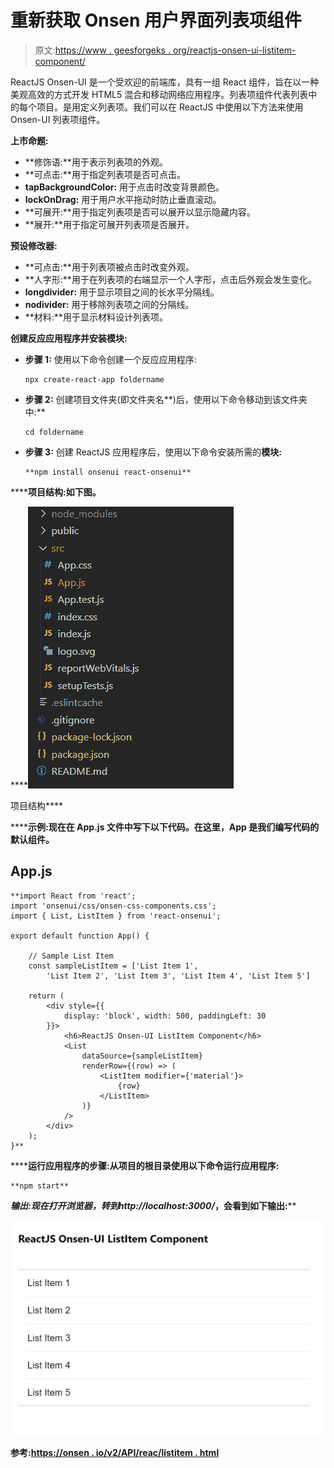 # 重新获取 Onsen 用户界面列表项组件

> 原文:[https://www . geesforgeks . org/reactjs-onsen-ui-listitem-component/](https://www.geeksforgeeks.org/reactjs-onsen-ui-listitem-component/)

ReactJS Onsen-UI 是一个受欢迎的前端库，具有一组 React 组件，旨在以一种美观高效的方式开发 HTML5 混合和移动网络应用程序。列表项组件代表列表中的每个项目。是用定义列表项。我们可以在 ReactJS 中使用以下方法来使用 Onsen-UI 列表项组件。

**上市命题:**

*   **修饰语:**用于表示列表项的外观。
*   **可点击:**用于指定列表项是否可点击。
*   **tapBackgroundColor:** 用于点击时改变背景颜色。
*   **lockOnDrag:** 用于用户水平拖动时防止垂直滚动。
*   **可展开:**用于指定列表项是否可以展开以显示隐藏内容。
*   **展开:**用于指定可展开列表项是否展开。

**预设修改器:**

*   **可点击:**用于列表项被点击时改变外观。
*   **人字形:**用于在列表项的右端显示一个人字形，点击后外观会发生变化。
*   **longdivider:** 用于显示项目之间的长水平分隔线。
*   **nodivider:** 用于移除列表项之间的分隔线。
*   **材料:**用于显示材料设计列表项。

**创建反应应用程序并安装模块:**

*   **步骤 1:** 使用以下命令创建一个反应应用程序:

    ```
    npx create-react-app foldername
    ```

*   **步骤 2:** 创建项目文件夹(即文件夹名**)后，使用以下命令移动到该文件夹中:**

    ```
    cd foldername
    ```

*   **步骤 3:** 创建 ReactJS 应用程序后，使用以下命令安装所需的****模块:****

    ```
    **npm install onsenui react-onsenui** 
    ```

******项目结构:**如下图。****

****![](img/f04ae0d8b722a9fff0bd9bd138b29c23.png)

项目结构**** 

******示例:**现在在 **App.js** 文件中写下以下代码。在这里，App 是我们编写代码的默认组件。****

## ****App.js****

```
**import React from 'react';
import 'onsenui/css/onsen-css-components.css';
import { List, ListItem } from 'react-onsenui';

export default function App() {

    // Sample List Item 
    const sampleListItem = ['List Item 1',
        'List Item 2', 'List Item 3', 'List Item 4', 'List Item 5']

    return (
        <div style={{
            display: 'block', width: 500, paddingLeft: 30
        }}>
            <h6>ReactJS Onsen-UI ListItem Component</h6>
            <List
                dataSource={sampleListItem}
                renderRow={(row) => (
                    <ListItem modifier={'material'}>
                        {row}
                    </ListItem>
                )}
            />
        </div>
    );
}**
```

******运行应用程序的步骤:**从项目的根目录使用以下命令运行应用程序:****

```
**npm start**
```

******输出:**现在打开浏览器，转到***http://localhost:3000/***，会看到如下输出:****

****![](img/9979a93b051317c062e430a519a105aa.png)****

******参考:**[https://onsen . io/v2/API/reac/listitem . html](https://onsen.io/v2/api/react/ListItem.html)****